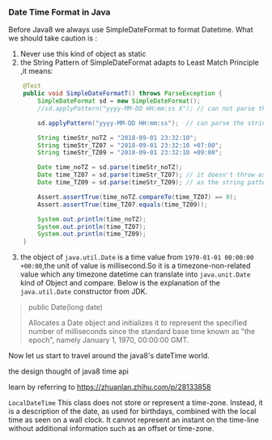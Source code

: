 ### Date Time Format in Java

Before Java8 we always use SimpleDateFormat to format Datetime. What we should take caution is :
1. Never use this kind of object as static
2. the String Pattern of SimpleDateFormat adapts to Least Match Principle ,it means:
```java
    @Test
    public void SimpleDateFormatT() throws ParseException {
        SimpleDateFormat sd = new SimpleDateFormat();
        //sd.applyPattern("yyyy-MM-DD HH:mm:ss X"); // can not parse the string without timeZone info

        sd.applyPattern("yyyy-MM-DD HH:mm:ss");  // can parse the string with timeZone info

        String timeStr_noTZ = "2018-09-01 23:32:10";
        String timeStr_TZ07 = "2018-09-01 23:32:10 +07:00";
        String timeStr_TZ09 = "2018-09-01 23:32:10 +09:00";

        Date time_noTZ = sd.parse(timeStr_noTZ); 
        Date time_TZ07 = sd.parse(timeStr_TZ07); // it doesn't throw exception ,but it ignore the timezone info 
        Date time_TZ09 = sd.parse(timeStr_TZ09); // as the string pattern doesn't specify the timezone required.

        Assert.assertTrue(time_noTZ.compareTo(time_TZ07) == 0);
        Assert.assertTrue(time_TZ07.equals(time_TZ09));

        System.out.println(time_noTZ);
        System.out.println(time_TZ07);
        System.out.println(time_TZ09);
    }
```

3. the object of `java.util.Date` is a time value from `1970-01-01 00:00:00 +00:00`,the unit of value is millisecond.So it is a timezone-non-related value which any timezone datetime can translate into `java.unit.Date` kind of Object and compare.
Below is the explanation of the `java.util.Date`  constructor from JDK.

> public Date(long date)
> 
> Allocates a Date object and initializes it to represent the specified number of milliseconds since the standard base time known as "the epoch", namely January 1, 1970, 00:00:00 GMT.


Now let us start to travel around the java8's dateTime world.

the design thought of java8 time api

learn by referring to https://zhuanlan.zhihu.com/p/28133858



`LocalDateTime`
This class does not store or represent a time-zone. Instead, it is a description of the date, as used for birthdays, combined with the local time as seen on a wall clock. It cannot represent an instant on the time-line without additional information such as an offset or time-zone.

